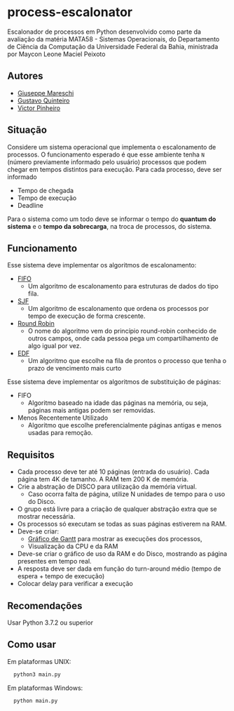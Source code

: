 # process-escalonator
Escalonador de processos em Python desenvolvido como parte da avaliação da matéria MATA58 - Sistemas Operacionais, do Departamento de Ciência da Computação da Universidade Federal da Bahia, ministrada por Maycon Leone Maciel Peixoto 

## Autores
* [Giuseppe Mareschi](https://github.com/GiuseppeXD)
* [Gustavo Quinteiro](https://github.com/gustavooquinteiro)
* [Victor Pinheiro](https://github.com/vpinheiro38)

## Situação
Considere um sistema operacional que implementa o escalonamento de processos. O funcionamento esperado é que esse ambiente tenha ``` N ``` (número previamente informado pelo usuário) processos que podem chegar em
tempos distintos para execução. Para cada processo, deve ser informado
* Tempo de chegada
* Tempo de execução
* Deadline

Para o sistema como um todo deve se informar o tempo do **quantum do sistema** e o **tempo da sobrecarga**, na troca de processos, do sistema.

## Funcionamento  
Esse sistema deve implementar os algoritmos de escalonamento:
* [FIFO](https://pt.wikipedia.org/wiki/FIFO)
  + Um algoritmo de escalonamento para estruturas de dados do tipo fila.
* [SJF](https://pt.wikipedia.org/wiki/Shortest_job_first)
  + Um algoritmo de escalonamento que ordena os processos por tempo de execução de forma crescente.
* [Round Robin](https://pt.wikipedia.org/wiki/Round-robin)
  + O nome do algoritmo vem do princípio round-robin conhecido de outros campos, onde cada pessoa pega um compartilhamento de algo igual por vez.
* [EDF](https://pt.wikipedia.org/wiki/Sistema_operacional_de_tempo-real#Escalonamento)
  + Um algoritmo que escolhe na fila de prontos o processo que tenha o prazo de vencimento mais curto

Esse sistema deve implementar os algoritmos de substituição de páginas:
* FIFO
  + Algoritmo baseado na idade das páginas na memória, ou seja, páginas mais antigas podem ser removidas.
* Menos Recentemente Utilizado
  + Algoritmo que escolhe preferencialmente páginas antigas e menos usadas para remoção.

## Requisitos

* Cada processo deve ter até 10 páginas (entrada do usuário). Cada página tem 4K de
tamanho. A RAM tem 200 K de memória.
* Crie a abstração de DISCO para utilização da memória virtual. 
  + Caso ocorra falta de página, utilize N unidades de tempo para o uso do Disco.
* O grupo está livre para a criação de qualquer abstração extra que se mostrar
necessária.
* Os processos só executam se todas as suas páginas estiverem na RAM.
* Deve-se criar:
  + [Gráfico de Gantt](https://pt.wikipedia.org/wiki/Diagrama_de_Gantt) para mostrar as execuções dos processos,
  + Visualização da CPU e da RAM
* Deve-se criar o gráfico de uso da RAM e do Disco, mostrando as página presentes em
tempo real.
* A resposta deve ser dada em função do turn-around médio (tempo de espera + tempo
de execução)
* Colocar delay para verificar a execução

## Recomendações
Usar Python 3.7.2 ou superior 

## Como usar 
Em plataformas UNIX:
```py
  python3 main.py
```

Em plataformas Windows:
```py
  python main.py
```
